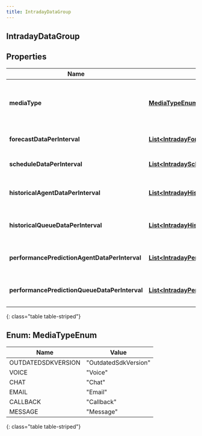 ```yaml
---
title: IntradayDataGroup
---
```

## IntradayDataGroup


## Properties

| Name | Type | Description | Notes |
| ------------ | ------------- | ------------- | ------------- |
| **mediaType** | [**MediaTypeEnum**](#MediaTypeEnum) | The media type associated with this intraday group |  [optional] |
| **forecastDataPerInterval** | [**List&lt;IntradayForecastData&gt;**](IntradayForecastData.html) | Forecast data for this date range |  [optional] |
| **scheduleDataPerInterval** | [**List&lt;IntradayScheduleData&gt;**](IntradayScheduleData.html) | Schedule data for this date range |  [optional] |
| **historicalAgentDataPerInterval** | [**List&lt;IntradayHistoricalAgentData&gt;**](IntradayHistoricalAgentData.html) | Historical agent data for this date range |  [optional] |
| **historicalQueueDataPerInterval** | [**List&lt;IntradayHistoricalQueueData&gt;**](IntradayHistoricalQueueData.html) | Historical queue data for this date range |  [optional] |
| **performancePredictionAgentDataPerInterval** | [**List&lt;IntradayPerformancePredictionAgentData&gt;**](IntradayPerformancePredictionAgentData.html) | Performance prediction data for this date range |  [optional] |
| **performancePredictionQueueDataPerInterval** | [**List&lt;IntradayPerformancePredictionQueueData&gt;**](IntradayPerformancePredictionQueueData.html) | Performance prediction data for this date range |  [optional] |
{: class="table table-striped"}


<a name="MediaTypeEnum"></a>

## Enum: MediaTypeEnum

| Name | Value |
| ---- | ----- |
| OUTDATEDSDKVERSION | &quot;OutdatedSdkVersion&quot; |
| VOICE | &quot;Voice&quot; |
| CHAT | &quot;Chat&quot; |
| EMAIL | &quot;Email&quot; |
| CALLBACK | &quot;Callback&quot; |
| MESSAGE | &quot;Message&quot; |
{: class="table table-striped"}



